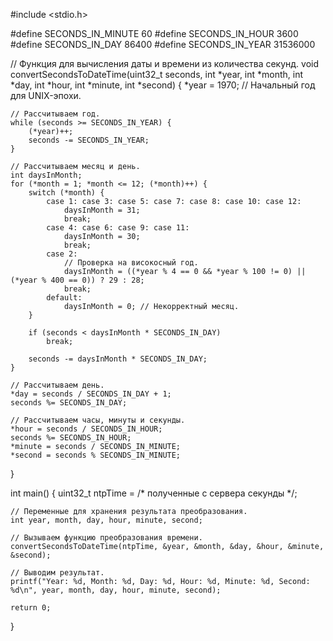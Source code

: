 #include <stdio.h>

#define SECONDS_IN_MINUTE 60
#define SECONDS_IN_HOUR   3600
#define SECONDS_IN_DAY    86400
#define SECONDS_IN_YEAR   31536000

// Функция для вычисления даты и времени из количества секунд.
void convertSecondsToDateTime(uint32_t seconds, int *year, int *month, int *day, int *hour, int *minute, int *second) {
    *year = 1970; // Начальный год для UNIX-эпохи.

    // Рассчитываем год.
    while (seconds >= SECONDS_IN_YEAR) {
        (*year)++;
        seconds -= SECONDS_IN_YEAR;
    }

    // Рассчитываем месяц и день.
    int daysInMonth;
    for (*month = 1; *month <= 12; (*month)++) {
        switch (*month) {
            case 1: case 3: case 5: case 7: case 8: case 10: case 12:
                daysInMonth = 31;
                break;
            case 4: case 6: case 9: case 11:
                daysInMonth = 30;
                break;
            case 2:
                // Проверка на високосный год.
                daysInMonth = ((*year % 4 == 0 && *year % 100 != 0) || (*year % 400 == 0)) ? 29 : 28;
                break;
            default:
                daysInMonth = 0; // Некорректный месяц.
        }

        if (seconds < daysInMonth * SECONDS_IN_DAY)
            break;

        seconds -= daysInMonth * SECONDS_IN_DAY;
    }

    // Рассчитываем день.
    *day = seconds / SECONDS_IN_DAY + 1;
    seconds %= SECONDS_IN_DAY;

    // Рассчитываем часы, минуты и секунды.
    *hour = seconds / SECONDS_IN_HOUR;
    seconds %= SECONDS_IN_HOUR;
    *minute = seconds / SECONDS_IN_MINUTE;
    *second = seconds % SECONDS_IN_MINUTE;
}

int main() {
    uint32_t ntpTime = /* полученные с сервера секунды */;

    // Переменные для хранения результата преобразования.
    int year, month, day, hour, minute, second;

    // Вызываем функцию преобразования времени.
    convertSecondsToDateTime(ntpTime, &year, &month, &day, &hour, &minute, &second);

    // Выводим результат.
    printf("Year: %d, Month: %d, Day: %d, Hour: %d, Minute: %d, Second: %d\n", year, month, day, hour, minute, second);

    return 0;
}
